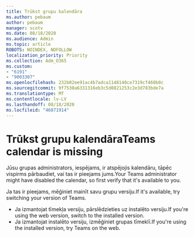 ```yaml
---
title: Trūkst grupu kalendāra
ms.author: pebaum
author: pebaum
manager: scotv
ms.date: 08/18/2020
ms.audience: Admin
ms.topic: article
ROBOTS: NOINDEX, NOFOLLOW
localization_priority: Priority
ms.collection: Adm_O365
ms.custom:
- "6191"
- "9003307"
ms.openlocfilehash: 232b02ee91ac4b7adca1148140ce7319cf460b0c
ms.sourcegitcommit: 9f7530a6331316eb3c5d0821253c2e3d783bde7a
ms.translationtype: MT
ms.contentlocale: lv-LV
ms.lasthandoff: 08/18/2020
ms.locfileid: "46871914"
---
```

# <a name="teams-calendar-is-missing"></a><span data-ttu-id="e2bdb-102">Trūkst grupu kalendāra</span><span class="sxs-lookup"><span data-stu-id="e2bdb-102">Teams calendar is missing</span></span>

<span data-ttu-id="e2bdb-103">Jūsu grupas administrators, iespējams, ir atspējojis kalendāru, tāpēc vispirms pārbaudiet, vai tas ir pieejams jums.</span><span class="sxs-lookup"><span data-stu-id="e2bdb-103">Your Teams administrator might have disabled the calendar, so first verify that it's available to you.</span></span>

<span data-ttu-id="e2bdb-104">Ja tas ir pieejams, mēģiniet mainīt savu grupu versiju.</span><span class="sxs-lookup"><span data-stu-id="e2bdb-104">If it's available, try switching your version of Teams.</span></span>

- <span data-ttu-id="e2bdb-105">Ja izmantojat tīmekļa versiju, pārslēdzieties uz instalēto versiju.</span><span class="sxs-lookup"><span data-stu-id="e2bdb-105">If you're using the web version, switch to the installed version.</span></span>
- <span data-ttu-id="e2bdb-106">Ja izmantojat instalēto versiju, izmēģiniet grupas tīmeklī.</span><span class="sxs-lookup"><span data-stu-id="e2bdb-106">If you're using the installed version, try Teams on the web.</span></span>